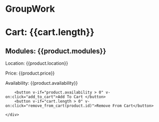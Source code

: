 # GroupWork
<!DOCTYPE html>
<html lang="en">
<head>
    <meta charset="UTF-8">
    <meta http-equiv="X-UA-Compatible" content="IE=edge">
    <meta name="viewport" content="width=device-width, initial-scale=1.0">
    <title>After School Classes</title>
    <script src="https://cdn.jsdelivr.net/npm/vue@2.7.14/dist/vue.js"></script>
</head>
<body>
    <div id="app">
        <h1>Cart: {{cart.length}}</h1>
        <h2>Modules: {{product.modules}}</h2>
        <p>Location: {{product.location}}</p>
        <p>Price: {{product.price}}</p>
        <p>Availability: {{product.availability}}</p>

        <button v-if="product.availability > 0" v-on:click="add_to_cart">Add To Cart </button>
        <button v-if="cart.length > 0" v-on:click="remove_from_cart(product.id)">Remove From Cart</button>

    </div>
</body>
</html>